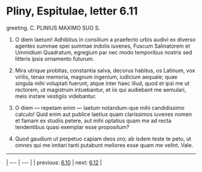# Pliny, Espitulae, letter 6.11

greeting. C. PLINIUS MAXIMO SUO S.



1. O diem laetum! Adhibitus in consilium a praefecto urbis audivi ex diverso agentes summae spei summae indolis iuvenes, Fuscum Salinatorem et Ummidium Quadratum, egregium par nec modo temporibus nostris sed litteris ipsis ornamento futurum.



2. Mira utrique probitas, constantia salva, decorus habitus, os Latinum, vox virilis, tenax memoria, magnum ingenium, iudicium aequale; quae singula mihi voluptati fuerunt, atque inter haec illud, quod et ipsi me ut rectorem, ut magistrum intuebantur, et iis qui audiebant me aemulari, meis instare vestigiis videbantur.



3. O diem — repetam enim — laetum notandum-que mihi candidissimo calculo! Quid enim aut publice laetius quam clarissimos iuvenes nomen et famam ex studiis petere, aut mihi optatius quam me ad recta tendentibus quasi exemplar esse propositum?



4. Quod gaudium ut perpetuo capiam deos oro; ab isdem teste te peto, ut omnes qui me imitari tanti putabunt meliores esse quam me velint. Vale.



---

| --- | --- |
| previous: [6.10](../6.10/) | next: [6.12](../6.12/) |